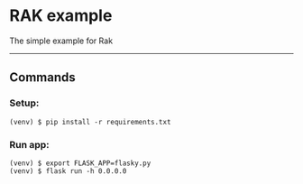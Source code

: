 RAK example
======
The simple example for Rak

--------------------------------------------

## Commands

### Setup:
```
(venv) $ pip install -r requirements.txt
```
### Run app:
```
(venv) $ export FLASK_APP=flasky.py 
(venv) $ flask run -h 0.0.0.0
```

